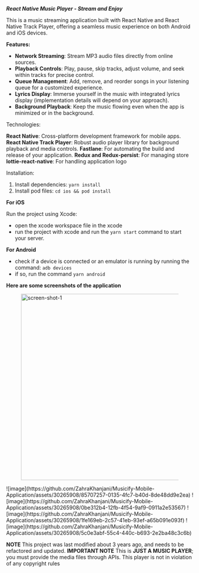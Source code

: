 ***React Native Music Player - Stream and Enjoy***

This is a music streaming application built with React Native and React Native Track Player, offering a seamless music experience on both Android and iOS devices.

**Features:**

- **Network Streaming**: Stream MP3 audio files directly from online sources.
- **Playback Controls**: Play, pause, skip tracks, adjust volume, and seek within tracks for precise control.
- **Queue Management**: Add, remove, and reorder songs in your listening queue for a customized experience.
- **Lyrics Display**: Immerse yourself in the music with integrated lyrics display (implementation details will depend on your approach).
- **Background Playback**: Keep the music flowing even when the app is minimized or in the background.

Technologies:

**React Native**: Cross-platform development framework for mobile apps.
**React Native Track Player**: Robust audio player library for background playback and media controls.
**Fastlane**: For automating the build and release of your application.
**Redux and Redux-persist**: For managing store
**lottie-react-native**: For handling application logo

Installation:

1. Install dependencies: `yarn install`
2. Install pod files: `cd ios && pod install`

**For iOS**

Run the project using Xcode:
- open the xcode workspace file in the xcode
- run the project with xcode and run the `yarn start` command to start your server.

**For Android**

- check if a device is connected or an emulator is running by running the command:
`adb devices`
- if so, run the command `yarn android`

**Here are some screenshots of the application**
<figure>
    <img src="https://github.com/ZahraKhanjani/Musicify-Mobile-Application/assets/30265908/85707257-0135-4fc7-b40d-8de48dd9e2ea"
         alt="screen-shot-1" width="500">
</figure>
![image](https://github.com/ZahraKhanjani/Musicify-Mobile-Application/assets/30265908/85707257-0135-4fc7-b40d-8de48dd9e2ea)
![image](https://github.com/ZahraKhanjani/Musicify-Mobile-Application/assets/30265908/0be312b4-12fb-4f54-9af9-0911a2e53567)
![image](https://github.com/ZahraKhanjani/Musicify-Mobile-Application/assets/30265908/1fe169eb-2c57-41eb-93ef-a65b091e093f)
![image](https://github.com/ZahraKhanjani/Musicify-Mobile-Application/assets/30265908/5c0e3abf-55c4-440c-b693-2e2ba48c3c6b)


**NOTE**
This project was last modified about 3 years ago, and needs to be refactored and updated.
**IMPORTANT NOTE**
This is **JUST A MUSIC PLAYER**; you must provide the media files through APIs. This player is not in violation of any copyright rules

